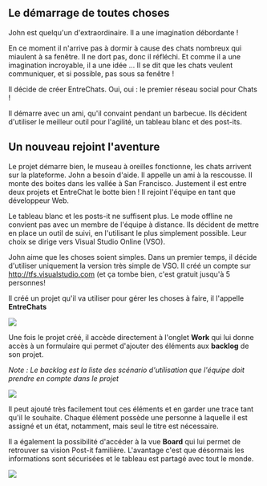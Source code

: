Le démarrage de toutes choses
-----------------------------

John est quelqu'un d'extraordinaire.
Il a une imagination débordante !

En ce moment il n'arrive pas à dormir à cause des chats nombreux qui miaulent à sa fenêtre.
Il ne dort pas, donc il réfléchi. Et comme il a une imagination incroyable, il a une idée ...
Il se dit que les chats veulent communiquer, et si possible, pas sous sa fenêtre !

Il décide de créer EntreChats. Oui, oui : le premier réseau social pour Chats !

Il démarre avec un ami, qu'il convaint pendant un barbecue.
Ils décident d'utiliser le meilleur outil pour l'agilité, un tableau blanc et des post-its.

Un nouveau rejoint l'aventure
-----------------------------

Le projet démarre bien, le museau à oreilles fonctionne, les chats arrivent sur la plateforme. 
John a besoin d'aide.
Il appelle un ami à la rescousse. Il monte des boites dans les vallée à San Francisco. Justement il est entre deux projets et EntreChat le botte bien ! Il rejoint l'équipe en tant que développeur Web.

Le tableau blanc et les posts-it ne suffisent plus. Le mode offline ne convient pas avec un membre de l'équipe à distance. Ils décident de mettre en place un outil de suivi, en l'utilisant le plus simplement possible.
Leur choix se dirige vers Visual Studio Online (VSO).

John aime que les choses soient simples. Dans un premier temps, il décide d'utiliser uniquement la version très simple de VSO. Il créé un compte sur http://tfs.visualstudio.com (et ça tombe bien, c'est gratuit jusqu'à 5 personnes!

Il créé un projet qu'il va utiliser pour gérer les choses à faire, il l'appelle **EntreChats**

![](https://github.com/JohnStory/saison1/blob/master/S01E01/images/creationprojet.PNG)

Une fois le projet créé, il accède directement à l'onglet **Work** qui lui donne accès à un formulaire qui permet d'ajouter des éléments aux **backlog** de son projet. 

*Note : Le backlog est la liste des scénario d'utilisation que l'équipe doit prendre en compte dans le projet*

![](https://github.com/JohnStory/saison1/blob/master/S01E01/images/backlog.PNG)

Il peut ajouté très facilement tout ces éléments et en garder une trace tant qu'il le souhaite. 
Chaque élément possède une personne à laquelle il est assigné et un état, notamment, mais seul le titre est nécessaire.

Il a également la possibilité d'accéder à la vue **Board** qui lui permet de retrouver sa vision Post-it familière. L'avantage c'est que désormais les informations sont  sécurisées et le tableau est partagé avec tout le monde.

![](https://github.com/JohnStory/saison1/blob/master/S01E01/images/board.PNG)